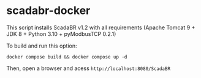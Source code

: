 # scadabr-docker
This script installs ScadaBR v1.2 with all requirements (Apache Tomcat 9 + JDK 8 + Python 3.10 + pyModbusTCP 0.2.1)

To build and run this option:
```
docker compose build && docker compose up -d
```

Then, open a browser and acess `http://localhost:8080/ScadaBR`
